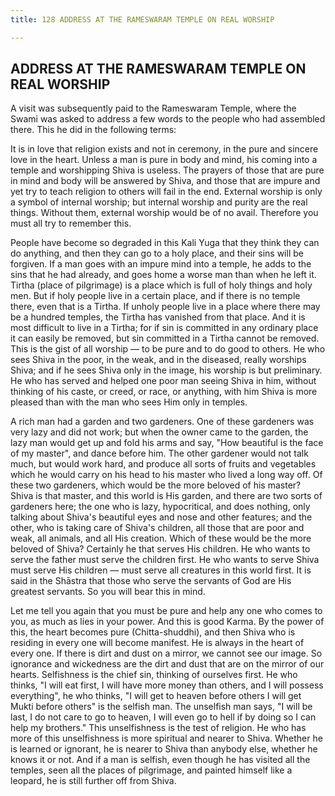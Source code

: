 ```yaml
---
title: 128 ADDRESS AT THE RAMESWARAM TEMPLE ON REAL WORSHIP

---
```

  

## ADDRESS AT THE RAMESWARAM TEMPLE ON REAL WORSHIP

A visit was subsequently paid to the Rameswaram Temple, where the Swami
was asked to address a few words to the people who had assembled there.
This he did in the following terms:

It is in love that religion exists and not in ceremony, in the pure and
sincere love in the heart. Unless a man is pure in body and mind, his
coming into a temple and worshipping Shiva is useless. The prayers of
those that are pure in mind and body will be answered by Shiva, and
those that are impure and yet try to teach religion to others will fail
in the end. External worship is only a symbol of internal worship; but
internal worship and purity are the real things. Without them, external
worship would be of no avail. Therefore you must all try to remember
this.

People have become so degraded in this Kali Yuga that they think they
can do anything, and then they can go to a holy place, and their sins
will be forgiven. If a man goes with an impure mind into a temple, he
adds to the sins that he had already, and goes home a worse man than
when he left it. Tirtha (place of pilgrimage) is a place which is full
of holy things and holy men. But if holy people live in a certain place,
and if there is no temple there, even that is a Tirtha. If unholy people
live in a place where there may be a hundred temples, the Tirtha has
vanished from that place. And it is most difficult to live in a Tirtha;
for if sin is committed in any ordinary place it can easily be removed,
but sin committed in a Tirtha cannot be removed. This is the gist of all
worship — to be pure and to do good to others. He who sees Shiva in the
poor, in the weak, and in the diseased, really worships Shiva; and if he
sees Shiva only in the image, his worship is but preliminary. He who has
served and helped one poor man seeing Shiva in him, without thinking of
his caste, or creed, or race, or anything, with him Shiva is more
pleased than with the man who sees Him only in temples.

A rich man had a garden and two gardeners. One of these gardeners was
very lazy and did not work; but when the owner came to the garden, the
lazy man would get up and fold his arms and say, "How beautiful is the
face of my master", and dance before him. The other gardener would not
talk much, but would work hard, and produce all sorts of fruits and
vegetables which he would carry on his head to his master who lived a
long way off. Of these two gardeners, which would be the more beloved of
his master? Shiva is that master, and this world is His garden, and
there are two sorts of gardeners here; the one who is lazy,
hypocritical, and does nothing, only talking about Shiva's beautiful
eyes and nose and other features; and the other, who is taking care of
Shiva's children, all those that are poor and weak, all animals, and all
His creation. Which of these would be the more beloved of Shiva?
Certainly he that serves His children. He who wants to serve the father
must serve the children first. He who wants to serve Shiva must serve
His children — must serve all creatures in this world first. It is said
in the Shāstra that those who serve the servants of God are His greatest
servants. So you will bear this in mind.

Let me tell you again that you must be pure and help any one who comes
to you, as much as lies in your power. And this is good Karma. By the
power of this, the heart becomes pure (Chitta-shuddhi), and then Shiva
who is residing in every one will become manifest. He is always in the
heart of every one. If there is dirt and dust on a mirror, we cannot see
our image. So ignorance and wickedness are the dirt and dust that are on
the mirror of our hearts. Selfishness is the chief sin, thinking of
ourselves first. He who thinks, "I will eat first, I will have more
money than others, and I will possess everything", he who thinks, "I
will get to heaven before others I will get Mukti before others" is the
selfish man. The unselfish man says, "I will be last, I do not care to
go to heaven, I will even go to hell if by doing so I can help my
brothers." This unselfishness is the test of religion. He who has more
of this unselfishness is more spiritual and nearer to Shiva. Whether he
is learned or ignorant, he is nearer to Shiva than anybody else, whether
he knows it or not. And if a man is selfish, even though he has visited
all the temples, seen all the places of pilgrimage, and painted himself
like a leopard, he is still further off from Shiva.